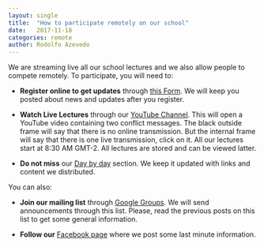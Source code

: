 ```yaml
---
layout: single
title:  "How to participate remotely on our school"
date:   2017-11-18
categories: remote
author: Rodolfo Azevedo
---
```


We are streaming live all our school lectures and we also allow people to compete remotely. To participate, you will need to:

* **Register online to get updates** through [this Form](http://bit.ly/summerschool18). We will keep you posted about news and updates after you register.

* **Watch Live Lectures** through our [YouTube Channel](https://www.youtube.com/c/rjazevedo/live). This will open a YouTube video containing two conflict messages. The black outside frame will say that there is no online transmission. But the internal frame will say that there is one live transmission, click on it. All our lectures start at 8:30 AM GMT-2. All lectures are stored and can be viewed latter.

* **Do not miss** our [Day by day](../../daybyday) section. We keep it updated with links and content we distributed.

You can also:

* **Join our mailing list** through [Google Groups](https://groups.google.com/forum/#!forum/maratona-verao-unicamp). We will send announcements through this list. Please, read the previous posts on this list to get some general information.

* **Follow our** [Facebook page](http://facebook.com/maratona) where we post some last minute information.
